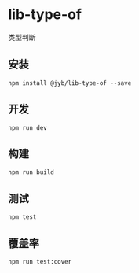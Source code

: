 # lib-type-of

类型判断

## 安装

```shell
npm install @jyb/lib-type-of --save
```

## 开发

```shell
npm run dev
```

## 构建

```shell
npm run build
```

## 测试

```shell
npm test
```

## 覆盖率

```shell
npm run test:cover
```
